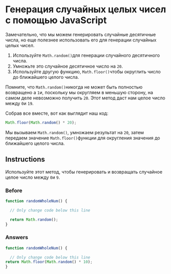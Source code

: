 # Генерация случайных целых чисел с помощью JavaScript
Замечательно, что мы можем генерировать случайные десятичные числа, но еще полезнее использовать его для генерации случайных целых чисел.

1. Используйте `Math.random()`для генерации случайного десятичного числа.
2. Умножьте это случайное десятичное число на `20`.
3. Используйте другую функцию, `Math.floor()`чтобы округлить число до ближайшего целого числа.

Помните, что `Math.random()`никогда не может быть полностью возвращено a `1`и, поскольку мы округляем в меньшую сторону, на самом деле невозможно получить `20`. Этот метод даст нам целое число между `0`и `19`.

Собрав все вместе, вот как выглядит наш код:
```javascript
Math.floor(Math.random() * 20);
```
Мы вызываем `Math.random()`, умножаем результат на `20`, затем передаем значение `Math.floor()`функции для округления значения до ближайшего целого числа.

## Instructions

Используйте этот метод, чтобы генерировать и возвращать случайное целое число между `0`и `9`.

### Before

```javascript
function randomWholeNum() {

  // Only change code below this line

  return Math.random();
}
```
### Answers

```javascript
function randomWholeNum() {

  // Only change code below this line
return Math.floor(Math.random() * 10);
}
```
